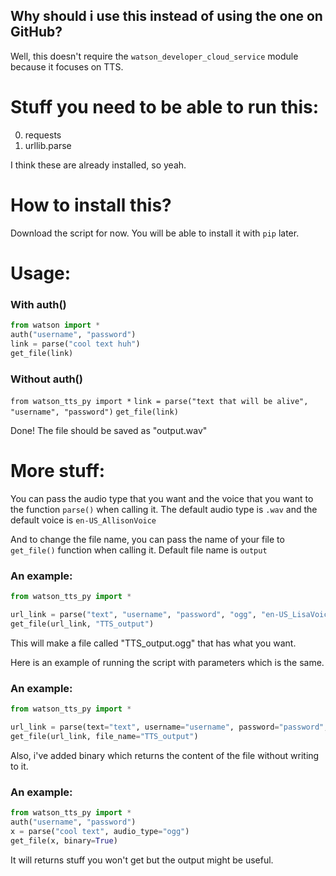 ## Why should i use this instead of using the one on GitHub?
Well, this doesn't require the `watson_developer_cloud_service` module because it focuses on TTS.

# Stuff you need to be able to run this:
0. requests
1. urllib.parse

I think these are already installed, so yeah.

# How to install this?
Download the script for now. You will be able to install it with `pip` later.

# Usage:

### With auth()

```python
from watson import *
auth("username", "password")
link = parse("cool text huh")
get_file(link)
```

### Without auth()

`from watson_tts_py import *`
`link = parse("text that will be alive", "username", "password")`
`get_file(link)`

Done! The file should be saved as "output.wav"

# More stuff:

You can pass the audio type that you want and the voice that you want to the function `parse()` when calling it.
The default audio type is `.wav` and the default voice is `en-US_AllisonVoice`

And to change the file name, you can pass the name of your file to `get_file()` function when calling it.
Default file name is `output`


### An example:

```python
from watson_tts_py import *

url_link = parse("text", "username", "password", "ogg", "en-US_LisaVoice")
get_file(url_link, "TTS_output")
```

This will make a file called "TTS_output.ogg" that has what you want.


Here is an example of running the script with parameters which is the same.

### An example:
```python
from watson_tts_py import *

url_link = parse(text="text", username="username", password="password", audio_type="ogg", voice="en-US_LisaVoice")
get_file(url_link, file_name="TTS_output")
```

Also, i've added binary which returns the content of the file without writing to it.

### An example:
```python
from watson_tts_py import *
auth("username", "password")
x = parse("cool text", audio_type="ogg")
get_file(x, binary=True)
```

It will returns stuff you won't get but the output might be useful.
